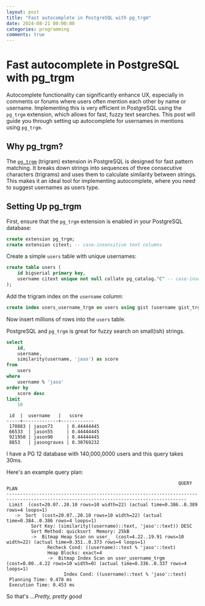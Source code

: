 ```yaml
---
layout: post  
title: "Fast autocomplete in PostgreSQL with pg_trgm"  
date: 2024-08-21 00:00:00  
categories: programming  
comments: true  
---
```


# Fast autocomplete in PostgreSQL with pg_trgm

Autocomplete functionality can significantly enhance UX, especially in comments or forums where users often mention each other by name or username. Implementing this is very efficient in PostgreSQL using the `pg_trgm` extension, which allows for fast, fuzzy text searches. This post will guide you through setting up autocomplete for usernames in mentions using `pg_trgm`.

## Why pg_trgm?

The [`pg_trgm`](https://www.postgresql.org/docs/current/pgtrgm.html) (trigram) extension in PostgreSQL is designed for fast pattern matching. It breaks down strings into sequences of three consecutive characters (trigrams) and uses them to calculate similarity between strings. This makes it an ideal tool for implementing autocomplete, where you need to suggest usernames as users type.

## Setting Up pg_trgm

First, ensure that the `pg_trgm` extension is enabled in your PostgreSQL database:

```sql
create extension pg_trgm;
create extension citext; -- case-insensitive text columns
```

Create a simple `users` table with unique usernames:

```sql
create table users (
	id bigserial primary key,
	username citext unique not null collate pg_catalog."C" -- case-insensitive, only ASCII.
);
```

Add the trigram index on the `username` column:

```sql
create index users_username_trgm on users using gist (username gist_trgm_ops);
```

Now insert millions of rows into the `users` table.


PostgreSQL and `pg_trgm` is great for fuzzy search on small(ish) strings.

```sql
select
	id,
	username,
	similarity(username, 'jaso') as score
from
	users
where
	username % 'jaso'
order by
	score desc
limit
	10
```

```
 id  |  username   |   score    
-----+-------------+------------
 170883 | jason73     | 0.44444445
 66533  | jason55     | 0.44444445
 921950 | jason90     | 0.44444445
 8853   | jasongraves | 0.30769232
```

I have a PG 12 database with 140,000,0000 users and this query takes 30ms.

Here's an example query plan:

```
                                                               QUERY PLAN                                                               
----------------------------------------------------------------------------------------------------------------------------------------
 Limit  (cost=20.07..20.10 rows=10 width=22) (actual time=0.386..0.389 rows=4 loops=1)
   ->  Sort  (cost=20.07..20.10 rows=10 width=22) (actual time=0.384..0.386 rows=4 loops=1)
         Sort Key: (similarity((username)::text, 'jaso'::text)) DESC
         Sort Method: quicksort  Memory: 25kB
         ->  Bitmap Heap Scan on user_  (cost=4.22..19.91 rows=10 width=22) (actual time=0.351..0.373 rows=4 loops=1)
               Recheck Cond: ((username)::text % 'jaso'::text)
               Heap Blocks: exact=4
               ->  Bitmap Index Scan on user_username_trgm  (cost=0.00..4.22 rows=10 width=0) (actual time=0.336..0.337 rows=4 loops=1)
                     Index Cond: ((username)::text % 'jaso'::text)
 Planning Time: 0.478 ms
 Execution Time: 0.453 ms
```


So that's ...*Pretty, pretty good*
